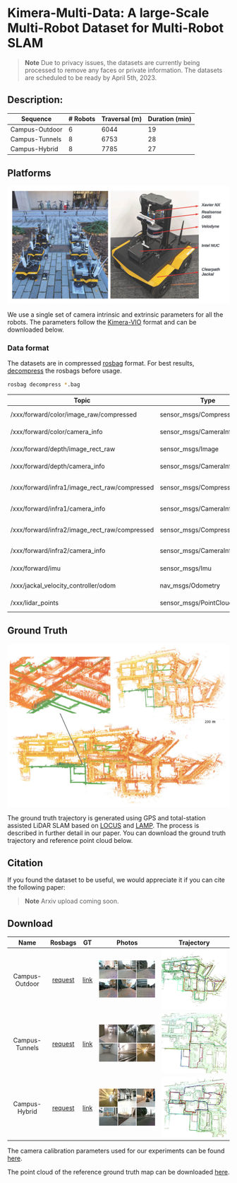 # Kimera-Multi-Data: A large-Scale Multi-Robot Dataset for Multi-Robot SLAM 
> **Note**
> Due to privacy issues, the datasets are currently being processed to remove any faces or private information.
The datasets are scheduled to be ready by April 5th, 2023.

## Description:

<div align="center">

|  Sequence        |  # Robots  |  Traversal (m)    |  Duration (min)  | 
| ---------------- | ---------- | ----------------- | ---------------- |
|  Campus-Outdoor  |  6         |  6044             |  19              | 
|  Campus-Tunnels  |  8         |  6753             |  28              | 
|  Campus-Hybrid   |  8         |  7785             |  27              |

</div>

## Platforms

<p align="center"> <img src="figures/jackal_figure.jpg" title="" alt="" data-align="center"> </p>

We use a single set of camera intrinsic and extrinsic parameters for all the robots.
The parameters follow the [Kimera-VIO](https://github.com/MIT-SPARK/Kimera) format and can be downloaded below.

### Data format

The datasets are in compressed [rosbag](http://wiki.ros.org/rosbag) format.
For best results, [decompress](http://wiki.ros.org/rosbag/Commandline#decompress) the rosbags before usage.
```bash
rosbag decompress *.bag
```

<div align="center">

| Topic                                         | Type                        | Description                        |
| --------------------------------------------- | --------------------------- | ---------------------------------- |
| /xxx/forward/color/image_raw/compressed       | sensor_msgs/CompressedImage | RGB Image from D455                |
| /xxx/forward/color/camera_info                | sensor_msgs/CameraInfo      | RGB Image Camera Info              |
| /xxx/forward/depth/image_rect_raw             | sensor_msgs/Image           | Depth Image from D455              |
| /xxx/forward/depth/camera_info                | sensor_msgs/CameraInfo      | Depth Image Camera Info            |
| /xxx/forward/infra1/image_rect_raw/compressed | sensor_msgs/CompressedImage | Compressed Gray Scale Stereo Left  |
| /xxx/forward/infra1/camera_info               | sensor_msgs/CameraInfo      | Stereo Left Camera Info            |
| /xxx/forward/infra2/image_rect_raw/compressed | sensor_msgs/CompressedImage | Compressed Gray Scale Stereo Right |
| /xxx/forward/infra2/camera_info               | sensor_msgs/CameraInfo      | Stereo Right Camera Info           |
| /xxx/forward/imu                              | sensor_msgs/Imu             | IMU from D455                      |
| /xxx/jackal_velocity_controller/odom          | nav_msgs/Odometry           | Wheel Odometry                     |
| /xxx/lidar_points                             | sensor_msgs/PointCloud2     | Lidar Point Cloud                  |

</div>

## Ground Truth

<p align="center"> <img src="figures/gt_map_mit.jpg" title="" alt="" data-align="center"> </p>

</div>

The ground truth trajectory is generated using GPS and total-station assisted LiDAR SLAM based on [LOCUS](https://github.com/NeBula-Autonomy/LOCUS) and [LAMP](https://github.com/NeBula-Autonomy/LAMP).
The process is described in further detail in our paper.
You can download the ground truth trajectory and reference point cloud below.

## Citation
If you found the dataset to be useful, we would appreciate it if you can cite the following paper:

> **Note**
> Arxiv upload coming soon.

## Download

| Name | Rosbags | GT | Photos | Trajectory | 
|:-:|:-:|:-:|:-:|:-:|
| Campus-Outdoor | [request](https://forms.gle/EBHJE3LEKkTsnABu7)  | [link](https://drive.google.com/drive/folders/1LKUC7wLhlVuoxYRhSCZYUVAAffA9EpDy?usp=share_link) | <img src="figures/photos_outdoor.jpg" alt="drawing" width="400"/> | <img src="figures/1014_gt.png" alt="drawing" width="400"/> |
| Campus-Tunnels | [request](https://forms.gle/EBHJE3LEKkTsnABu7)  | [link](https://drive.google.com/drive/folders/1iDibVlkZLyK856O7X8lEUInWK-Z0TXG3?usp=share_link) | <img src="figures/photos_tunnels.jpg" alt="drawing" width="400"/> | <img src="figures/1207_gt.png" alt="drawing" width="400"/> |
| Campus-Hybrid  | [request](https://forms.gle/EBHJE3LEKkTsnABu7)  | [link](https://drive.google.com/drive/folders/1YQnJn8z_yGku-wkw8X_cYd8v5PABSbS7?usp=share_link) | <img src="figures/photos_hybrid.jpg" alt="drawing" width="400"/>  | <img src="figures/1208_gt.png" alt="drawing" width="400"/> |

The camera calibration parameters used for our experiments can be found [here](https://drive.google.com/drive/folders/1YlVl2hoqWNwi6GGX6n_MqeNG-aWmeh9r?usp=share_link).

The point cloud of the reference ground truth map can be downloaded [here](https://drive.google.com/file/d/1u5BC8rEQlA0BKoobgmP5GCCi2vJf58oz/view?usp=share_link).
